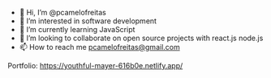 - 👋 Hi, I’m @pcamelofreitas
- 👀 I’m interested in software development
- 🌱 I’m currently learning JavaScript
- 💞️ I’m looking to collaborate on open source projects with react.js node.js
- 📫 How to reach me pcamelofreitas@gmail.com

Portfolio: https://youthful-mayer-616b0e.netlify.app/
<!---
pcamelofreitas/pcamelofreitas is a ✨ special ✨ repository because its `README.md` (this file) appears on your GitHub profile.
You can click the Preview link to take a look at your changes.
--->
